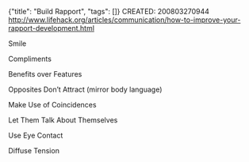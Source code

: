 {"title": "Build Rapport", "tags": []}
CREATED: 200803270944
http://www.lifehack.org/articles/communication/how-to-improve-your-rapport-development.html

Smile

Compliments

Benefits over Features

Opposites Don’t Attract (mirror body language)

Make Use of Coincidences

Let Them Talk About Themselves

Use Eye Contact

Diffuse Tension
